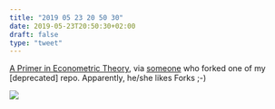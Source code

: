 ```yaml
---
title: "2019 05 23 20 50 30"
date: 2019-05-23T20:50:30+02:00
draft: false
type: "tweet"
---
```

[A Primer in Econometric Theory](http://johnstachurski.net/emet.html), via [someone](https://github.com/anhnguyendepocen) who forked one of my [deprecated] repo. Apparently, he/she likes Forks ;-)

![](/img/2019-05-23-20-51-58.png)

